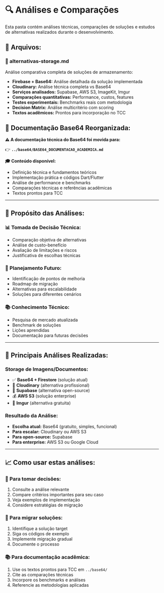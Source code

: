 # 🔍 Análises e Comparações

Esta pasta contém análises técnicas, comparações de soluções e estudos de alternativas realizados durante o desenvolvimento.

## 📄 **Arquivos:**

### **🔄 alternativas-storage.md**

Análise comparativa completa de soluções de armazenamento:

- **Firebase + Base64:** Análise detalhada da solução implementada
- **Cloudinary:** Análise técnica completa vs Base64
- **Serviços analisados:** Supabase, AWS S3, ImageKit, Imgur
- **Comparações quantitativas:** Performance, custos, features
- **Testes experimentais:** Benchmarks reais com metodologia
- **Decision Matrix:** Análise multicritério com scoring
- **Textos acadêmicos:** Prontos para incorporação no TCC

## 📁 **Documentação Base64 Reorganizada:**

**⚠️ A documentação técnica do Base64 foi movida para:**

👉 **`../base64/BASE64_DOCUMENTACAO_ACADEMICA.md`**

**🎓 Conteúdo disponível:**
- Definição técnica e fundamentos teóricos
- Implementação prática e códigos Dart/Flutter
- Análise de performance e benchmarks
- Comparações técnicas e referências acadêmicas
- Textos prontos para TCC

---

## 🎯 **Propósito das Análises:**

### **📊 Tomada de Decisão Técnica:**

- Comparação objetiva de alternativas
- Análise de custo-benefício
- Avaliação de limitações e riscos
- Justificativa de escolhas técnicas

### **🔮 Planejamento Futuro:**

- Identificação de pontos de melhoria
- Roadmap de migração
- Alternativas para escalabilidade
- Soluções para diferentes cenários

### **📚 Conhecimento Técnico:**

- Pesquisa de mercado atualizada
- Benchmark de soluções
- Lições aprendidas
- Documentação para futuras decisões

---

## 🔄 **Principais Análises Realizadas:**

### **Storage de Imagens/Documentos:**

- ✅ **Base64 + Firestore** (solução atual)
- 🔄 **Cloudinary** (alternativa profissional)
- 🔄 **Supabase** (alternativa open-source)
- 💰 **AWS S3** (solução enterprise)
- 🔄 **Imgur** (alternativa gratuita)

### **Resultado da Análise:**

- **Escolha atual:** Base64 (gratuito, simples, funcional)
- **Para escalar:** Cloudinary ou AWS S3
- **Para open-source:** Supabase
- **Para enterprise:** AWS S3 ou Google Cloud

---

## 📈 **Como usar estas análises:**

### **🎯 Para tomar decisões:**

1. Consulte a análise relevante
2. Compare critérios importantes para seu caso
3. Veja exemplos de implementação
4. Considere estratégias de migração

### **🔄 Para migrar soluções:**

1. Identifique a solução target
2. Siga os códigos de exemplo
3. Implemente migração gradual
4. Documente o processo

### **📚 Para documentação acadêmica:**

1. Use os textos prontos para TCC em `../base64/`
2. Cite as comparações técnicas
3. Incorpore os benchmarks e análises
4. Referencie as metodologias aplicadas
